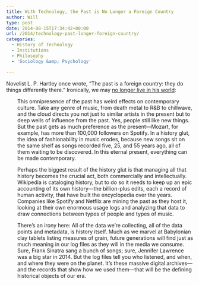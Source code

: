 ```yaml
---
title: With Technology, the Past is No Longer a Foreign Country
author: Will
type: post
date: 2014-08-15T17:34:42+00:00
url: /2014/technology-past-longer-foreign-country/
categories:
  - History of Technology
  - Institutions
  - Philosophy
  - 'Sociology &amp; Psychology'

---
```

Novelist L. P. Hartley once wrote, &#8220;The past is a foreign country: they do things differently there.&#8221; Ironically, we may [no longer live in his world][1]:

<p style="padding-left: 30px;">
  This omnipresence of the past has weird effects on contemporary culture. Take any genre of music, from death metal to R&B to chillwave, and the cloud directs you not just to similar artists in the present but to deep wells of influence from the past. Yes, people still like new things. But the past gets as much preference as the present—Mozart, for example, has more than 100,000 followers on Spotify. In a history glut, the idea of fashionability in music erodes, because new songs sit on the same shelf as songs recorded five, 25, and 55 years ago, all of them waiting to be discovered. In this eternal present, everything can be made contemporary.
</p>

<p style="padding-left: 30px;">
  Perhaps the biggest result of the history glut is that managing all that history becomes the crucial act, both commercially and intellectually. Wikipedia is cataloging history, but to do so it needs to keep up an epic accounting of its own history—the billion-plus edits, each a record of human activity, that have built the encyclopedia over the years. Companies like Spotify and Netflix are mining the past as they host it, looking at their own enormous usage logs and analyzing that data to draw connections between types of people and types of music.
</p>

<p style="padding-left: 30px;">
  There’s an irony here: All of the data we’re collecting, all of the data points and metadata, is history itself. Much as we marvel at Babylonian clay tablets listing measures of grain, future generations will find just as much meaning in our log files as they will in the media we consume. Sure, Frank Sinatra sang a bunch of songs; sure, Jennifer Lawrence was a big star in 2014. But the log files tell you who listened, and when, and where they were on the planet. It’s these massive digital archives—and the records that show how we used them—that will be the defining historical objects of our era.
</p>

 [1]: http://www.wired.com/2014/02/history/?cid=18003244
